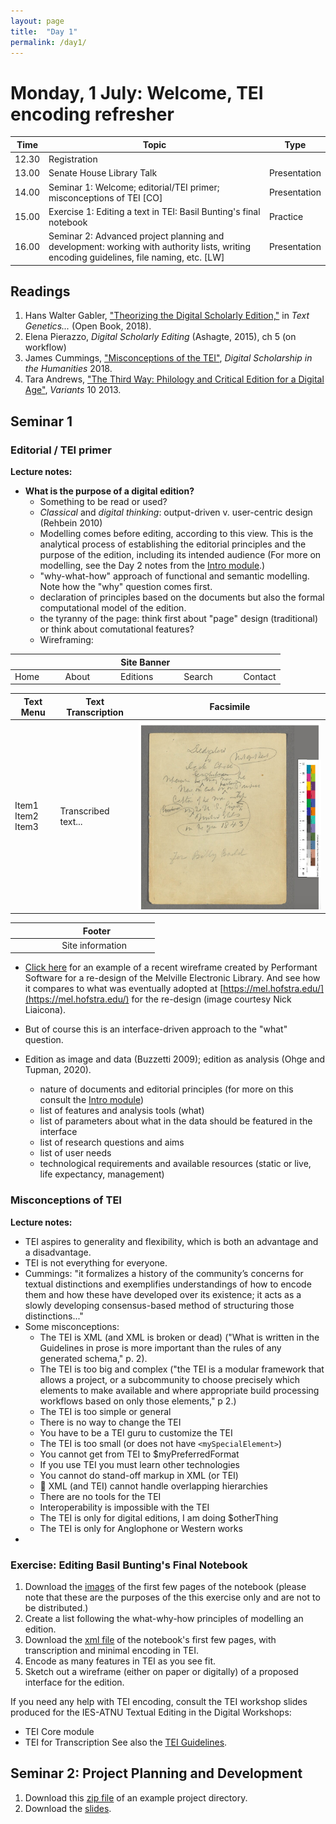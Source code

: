 ```yaml
---
layout: page
title:  "Day 1"
permalink: /day1/
---
```


# Monday, 1 July: Welcome, TEI encoding refresher

|Time   | Topic   | Type |
|---|---|---|
|12.30	| Registration | |
| 13.00	  | Senate House Library Talk	| Presentation |
| 14.00 | Seminar 1: Welcome; editorial/TEI primer; misconceptions of TEI [CO] | Presentation |
| 15.00 | Exercise 1: Editing a text in TEI: Basil Bunting's final notebook | Practice |
| 16.00 | Seminar 2: Advanced project planning and development: working with authority lists, writing encoding guidelines, file naming, etc. [LW] | Presentation |

## Readings

1. Hans Walter Gabler, ["Theorizing the Digital Scholarly Edition,"](https://www.openbookpublishers.com/htmlreader/978-1-78374-363-6/ch6.html#_idTextAnchor018) in *Text Genetics...* (Open Book, 2018).
2. Elena Pierazzo, *Digital Scholarly Editing* (Ashagte, 2015), ch 5 (on workflow)
3. James Cummings, ["Misconceptions of the TEI"](../readings/cummings2018-myths-of-tei.pdf), *Digital Scholarship in the Humanities* 2018.
4. Tara Andrews, ["The Third Way: Philology and Critical Edition for a Digital Age"](https://www.academia.edu/2510270/The_Third_Way_Philology_and_Critical_Edition_in_the_Digital_Age), *Variants* 10 2013.

## Seminar 1

### Editorial / TEI primer

**Lecture notes:**

* **What is the purpose of a digital edition?**
  - Something to be read or used?
  - *Classical* and *digital thinking*: output-driven v. user-centric design (Rehbein 2010)
  - Modelling comes before editing, according to this view. This is the analytical process of establishing the editorial principles and the purpose of the edition, including its intended audience (For more on modelling, see the Day 2 notes from the [Intro module](https://cmohge1.github.io/lrbs-digital-editing-intro-2019/day2/#text-modelling).)
  - "why-what-how" approach of functional and semantic modelling. Note how the "why" question comes first.
  - declaration of principles based on the documents but also the formal computational model of the edition.
  - the tyranny of the page: think first about "page" design (traditional) or think about comutational features?
  - Wireframing:

|Site Banner                     |
|---|
| Home &nbsp; &nbsp; &nbsp; &nbsp; &nbsp;  About &nbsp; &nbsp; &nbsp; &nbsp; &nbsp; &nbsp;  Editions &nbsp; &nbsp; &nbsp; &nbsp; &nbsp; &nbsp;  Search &nbsp; &nbsp; &nbsp; &nbsp; &nbsp; &nbsp; Contact   |

|Text Menu | Text Transcription | Facsimile |
|---|---|---|
|Item1 <br/> Item2 <br/> Item3  | Transcribed text...  | ![ms-img](billy-budd-1.png)   |

|&nbsp; &nbsp; &nbsp; &nbsp; &nbsp; &nbsp; &nbsp; &nbsp; &nbsp; &nbsp; &nbsp; Footer &nbsp; &nbsp; &nbsp; &nbsp; &nbsp; |
|---|
|&nbsp; &nbsp; &nbsp; &nbsp; &nbsp; &nbsp; &nbsp; &nbsp; &nbsp; &nbsp; Site information &nbsp; &nbsp; &nbsp; &nbsp; &nbsp; |

* [Click here](../MEL.pdf) for an example of a recent wireframe created by Performant Software for a re-design of the Melville Electronic Library. And see how it compares to what was eventually adopted at [https://mel.hofstra.edu/](https://mel.hofstra.edu/) for the re-design (image courtesy Nick Liaicona).

* But of course this is an interface-driven approach to the "what" question.
* Edition as image and data (Buzzetti 2009); edition as analysis (Ohge and Tupman, 2020).
  - nature of documents and editorial principles (for more on this consult the [Intro module](https://cmohge1.github.io/lrbs-digital-editing-intro-2019/))
  - list of features and analysis tools (what)
  - list of parameters about what in the data should be featured in the interface
  - list of research questions and aims
  - list of user needs
  - technological requirements and available resources (static or live, life expectancy, management)

### Misconceptions of TEI

**Lecture notes:**
* TEI aspires to generality and flexibility, which is both an advantage and a disadvantage.
* TEI is not everything for everyone.
* Cummings: "it formalizes a history of the community’s concerns for textual distinctions and exemplifies understandings of how to encode them and how these have developed over its existence; it acts as a slowly developing consensus-based method of structuring those distinctions..."
* Some misconceptions:
  - The TEI is XML (and XML is broken or dead)
  ("What is written in
the Guidelines in prose is more important than the
rules of any generated schema," p. 2).
  - The TEI is too big and complex ("the TEI is a
modular framework that allows a project, or a subcommunity to choose precisely which elements to make available and where appropriate build processing workflows based on only those elements," p 2.)
  - The TEI is too simple or general
  - There is no way to change the TEI
  - You have to be a TEI guru to customize the TEI
  - The TEI is too small (or does not have `<mySpecialElement>`)
  - You cannot get from TEI to $myPreferredFormat
  - If you use TEI you must learn other technologies
  - You cannot do stand-off markup in XML (or TEI)
  -  XML (and TEI) cannot handle overlapping hierarchies
  - There are no tools for the TEI
  - Interoperability is impossible with the TEI
  - The TEI is only for digital editions, I am doing $otherThing
  - The TEI is only for Anglophone or Western works
*

### Exercise: Editing Basil Bunting's Final Notebook

1. Download the [images](TBD) of the first few pages of the notebook (please note that these are the purposes of the this exercise only and are not to be distributed.)
2. Create a list following the what-why-how principles of modelling an edition.
3. Download the [xml file](../bunting_last-notebook.xml) of the notebook's first few pages, with transcription and minimal encoding in TEI.
4. Encode as many features in TEI as you see fit.
5. Sketch out a wireframe (either on paper or digitally) of a proposed interface for the edition.

If you need any help with TEI encoding, consult the TEI workshop slides produced for the IES-ATNU Textual Editing in the Digital Workshops:
- TEI Core module
- TEI for Transcription
See also the [TEI Guidelines](https://www.tei-c.org/release/doc/tei-p5-doc/en/html/index.html).  

## Seminar 2: Project Planning and Development

1. Download this [zip file](../ExampleProject_July2019.zip) of an example project directory.
2. Download the [slides](../PlanningYourProject_Williamson_July2019.pdf).
